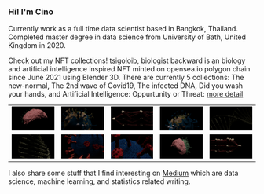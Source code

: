 


### Hi! I'm Cino
Currently work as a full time data scientist based in Bangkok, Thailand. Completed master degree in data science from University of Bath, United Kingdom in 2020. 

Check out my NFT collections! [tsigoloib](https://opensea.io/tsigoloib), biologist backward is an biology and artificial intelligence inspired NFT minted on opensea.io polygon chain since June 2021 using Blender 3D. There are currently 5 collections: The new-normal, The 2nd wave of Covid19, The infected DNA, Did you wash your hands, and Artificial Intelligence: Oppurtunity or Threat: [more detail](https://github.com/gucino/tsigoloib)

| | | | | |
|:-------------------------:|:-------------------------:| :-------------------------:|:-------------------------:|:-------------------------:|
|<img alt="screen shot 2017-08-07 at 12 18 15 pm" src="./did_you_wash_your_hand/brain5.png"> |<img  alt="screen shot 2017-08-07 at 12 18 15 pm" src="./new_normal/covid_6.png"> |<img alt="screen shot 2017-08-07 at 12 18 15 pm" src="./ANN/DL9.png"> |<img  alt="screen shot 2017-08-07 at 12 18 15 pm" src="./new_normal/covid_9.png"> |<img alt="screen shot 2017-08-07 at 12 18 15 pm" src="./DNA/DNA3.png"> |
|<img alt="screen shot 2017-08-07 at 12 18 15 pm" src="./DNA/DNA5.png"> |<img  alt="screen shot 2017-08-07 at 12 18 15 pm" src="./second_wave/virus11.png">| <img  alt="screen shot 2017-08-07 at 12 18 15 pm" src="./second_wave/virus7.png"> | <img  alt="screen shot 2017-08-07 at 12 18 15 pm" src="./did_you_wash_your_hand/brain2.png"> | <img  alt="screen shot 2017-08-07 at 12 18 15 pm" src="./ANN/DL13.png"> |


I also share some stuff that I find interesting on [Medium](https://medium.com/@TisanaWanwarn) which are data science, machine learning, and statistics related writing.

<!---
<a target="_blank" href="https://github-readme-medium-recent-article.vercel.app/medium/@TisanaWanwarn/0"><img src="https://github-readme-medium-recent-article.vercel.app/medium/@TisanaWanwarn/0"> 
<a target="_blank" href="https://github-readme-medium-recent-article.vercel.app/medium/@TisanaWanwarn/3"><img src="https://github-readme-medium-recent-article.vercel.app/medium/@TisanaWanwarn/3"> 
<a target="_blank" href="https://github-readme-medium-recent-article.vercel.app/medium/@TisanaWanwarn/6"><img src="https://github-readme-medium-recent-article.vercel.app/medium/@TisanaWanwarn/6"> 
<a target="_blank" href="https://github-readme-medium-recent-article.vercel.app/medium/@TisanaWanwarn/5"><img src="https://github-readme-medium-recent-article.vercel.app/medium/@TisanaWanwarn/5"> 
-->

    
    

  
  











